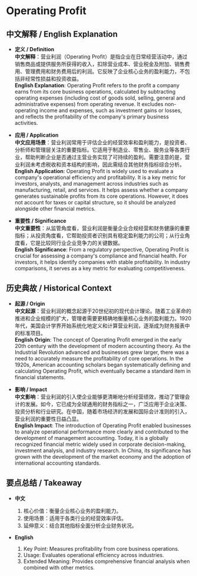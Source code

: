 # Operating Profit

## 中文解释 / English Explanation

* **定义 / Definition**  
  **中文解释**：营业利润（Operating Profit）是指企业在日常经营活动中，通过销售商品或提供服务所获得的收入，扣除营业成本、营业税金及附加、销售费用、管理费用和财务费用后的利润。它反映了企业核心业务的盈利能力，不包括非经常性损益和投资收益。  
  **English Explanation**: Operating Profit refers to the profit a company earns from its core business operations, calculated by subtracting operating expenses (including cost of goods sold, selling, general and administrative expenses) from operating revenue. It excludes non-operating income and expenses, such as investment gains or losses, and reflects the profitability of the company's primary business activities.

* **应用 / Application**  
  **中文应用场景**：营业利润常用于评估企业的经营效率和盈利能力，是投资者、分析师和管理层关注的重要指标。它适用于制造业、零售业、服务业等各类行业，帮助判断企业是否通过主营业务实现了可持续的盈利。需要注意的是，营业利润未考虑税收和资本结构的影响，因此需结合其他财务指标综合分析。  
  **English Application**: Operating Profit is widely used to evaluate a company's operational efficiency and profitability. It is a key metric for investors, analysts, and management across industries such as manufacturing, retail, and services. It helps assess whether a company generates sustainable profits from its core operations. However, it does not account for taxes or capital structure, so it should be analyzed alongside other financial metrics.

* **重要性 / Significance**  
  **中文重要性**：从监管角度看，营业利润是衡量企业合规经营和财务健康的重要指标；从投资角度看，它帮助投资者识别具有稳定盈利能力的公司；从行业角度看，它是比较同行业企业竞争力的关键数据。  
  **English Significance**: From a regulatory perspective, Operating Profit is crucial for assessing a company's compliance and financial health. For investors, it helps identify companies with stable profitability. In industry comparisons, it serves as a key metric for evaluating competitiveness.

## 历史典故 / Historical Context

* **起源 / Origin**  
  **中文起源**：营业利润的概念起源于20世纪初的现代会计理论。随着工业革命的推进和企业规模的扩大，管理者需要更精确地衡量核心业务的盈利能力。1920年代，美国会计学界开始系统化地定义和计算营业利润，逐渐成为财务报表中的标准项目。  
  **English Origin**: The concept of Operating Profit emerged in the early 20th century with the development of modern accounting theory. As the Industrial Revolution advanced and businesses grew larger, there was a need to accurately measure the profitability of core operations. In the 1920s, American accounting scholars began systematically defining and calculating Operating Profit, which eventually became a standard item in financial statements.

* **影响 / Impact**  
  **中文影响**：营业利润的引入使企业能够更清晰地分析经营绩效，推动了管理会计的发展。如今，它已成为全球通用的财务指标之一，广泛应用于企业决策、投资分析和行业研究。在中国，随着市场经济的发展和国际会计准则的引入，营业利润的重要性日益凸显。  
  **English Impact**: The introduction of Operating Profit enabled businesses to analyze operational performance more clearly and contributed to the development of management accounting. Today, it is a globally recognized financial metric widely used in corporate decision-making, investment analysis, and industry research. In China, its significance has grown with the development of the market economy and the adoption of international accounting standards.

## 要点总结 / Takeaway

* **中文**  
  1. 核心价值：衡量企业核心业务的盈利能力。
  2. 使用场景：适用于各类行业的经营效率评估。
  3. 延伸意义：结合其他指标全面分析企业财务状况。

* **English**  
  1. Key Point: Measures profitability from core business operations.
  2. Usage: Evaluates operational efficiency across industries.
  3. Extended Meaning: Provides comprehensive financial analysis when combined with other metrics.